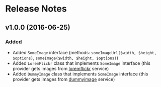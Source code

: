 # Release Notes

## v1.0.0 (2016-06-25)

### Added
- Added `SomeImage` interface (methods: `someImageUrl($width, $height, $options)`, `someImage($width, $height, $options)`)
- Added `LoremFlickr` class that implements `SomeImage` interface (this provider gets images from [loremflickr](http://loremflickr.com) service)
- Added `DummyImage` class that implements `SomeImage` interface (this provider gets images from [dummyimage](http://dummyimage.com/) service)

